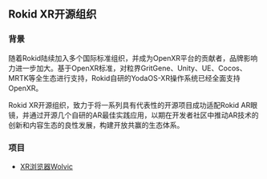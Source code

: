 ## Rokid XR开源组织
### 背景

随着Rokid陆续加入多个国际标准组织，并成为OpenXR平台的贡献者，品牌影响力进一步加大。基于OpenXR标准，对粒界GritGene、Unity、UE、Cocos、MRTK等全生态进行支持，Rokid自研的YodaOS-XR操作系统已经全面支持OpenXR。  
 
Rokid XR开源组织，致力于将一系列具有代表性的开源项目成功适配Rokid AR眼镜，并通过开源几个自研的AR最佳实践应用，以期在开发者社区中推动AR技术的创新和内容生态的良性发展，构建开放共赢的生态体系。

### 项目
* [XR浏览器Wolvic](https://github.com/Rokid-XR/wolvic)

<!--

**Here are some ideas to get you started:**

🙋‍♀️ A short introduction - what is your organization all about?
🌈 Contribution guidelines - how can the community get involved?
👩‍💻 Useful resources - where can the community find your docs? Is there anything else the community should know?
🍿 Fun facts - what does your team eat for breakfast?
🧙 Remember, you can do mighty things with the power of [Markdown](https://docs.github.com/github/writing-on-github/getting-started-with-writing-and-formatting-on-github/basic-writing-and-formatting-syntax)
-->
